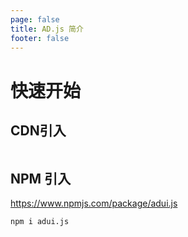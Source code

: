 ```yaml
---
page: false
title: AD.js 简介
footer: false
---
```


# 快速开始

## CDN引入
```HTML

```

## NPM 引入
https://www.npmjs.com/package/adui.js
```shell
npm i adui.js
```
